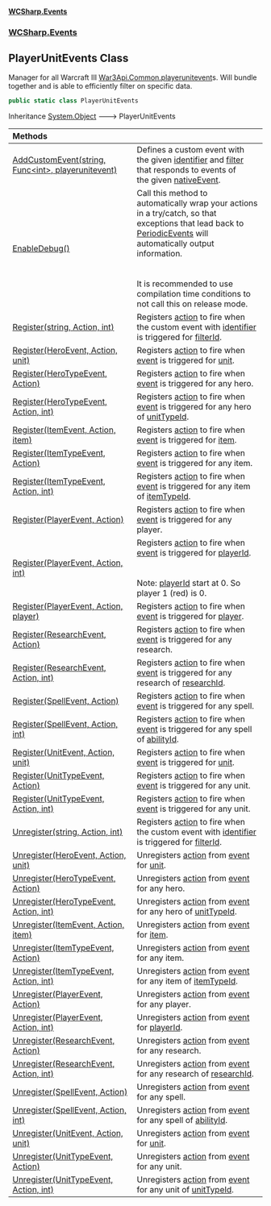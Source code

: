 #### [WCSharp.Events](index.md 'index')
### [WCSharp.Events](WCSharp.Events.md 'WCSharp.Events')

## PlayerUnitEvents Class

Manager for all Warcraft III [War3Api.Common.playerunitevent](https://docs.microsoft.com/en-us/dotnet/api/War3Api.Common.playerunitevent 'War3Api.Common.playerunitevent')s. Will bundle together and is able to efficiently filter on specific data.

```csharp
public static class PlayerUnitEvents
```

Inheritance [System.Object](https://docs.microsoft.com/en-us/dotnet/api/System.Object 'System.Object') &#129106; PlayerUnitEvents

| Methods | |
| :--- | :--- |
| [AddCustomEvent(string, Func&lt;int&gt;, playerunitevent)](WCSharp.Events.PlayerUnitEvents.AddCustomEvent(string,System.Func_int_,War3Api.Common.playerunitevent).md 'WCSharp.Events.PlayerUnitEvents.AddCustomEvent(string, System.Func<int>, War3Api.Common.playerunitevent)') | Defines a custom event with the given [identifier](WCSharp.Events.PlayerUnitEvents.AddCustomEvent(string,System.Func_int_,War3Api.Common.playerunitevent).md#WCSharp.Events.PlayerUnitEvents.AddCustomEvent(string,System.Func_int_,War3Api.Common.playerunitevent).identifier 'WCSharp.Events.PlayerUnitEvents.AddCustomEvent(string, System.Func<int>, War3Api.Common.playerunitevent).identifier') and [filter](WCSharp.Events.PlayerUnitEvents.AddCustomEvent(string,System.Func_int_,War3Api.Common.playerunitevent).md#WCSharp.Events.PlayerUnitEvents.AddCustomEvent(string,System.Func_int_,War3Api.Common.playerunitevent).filter 'WCSharp.Events.PlayerUnitEvents.AddCustomEvent(string, System.Func<int>, War3Api.Common.playerunitevent).filter') that responds to events of<br/>the given [nativeEvent](WCSharp.Events.PlayerUnitEvents.AddCustomEvent(string,System.Func_int_,War3Api.Common.playerunitevent).md#WCSharp.Events.PlayerUnitEvents.AddCustomEvent(string,System.Func_int_,War3Api.Common.playerunitevent).nativeEvent 'WCSharp.Events.PlayerUnitEvents.AddCustomEvent(string, System.Func<int>, War3Api.Common.playerunitevent).nativeEvent'). |
| [EnableDebug()](WCSharp.Events.PlayerUnitEvents.EnableDebug().md 'WCSharp.Events.PlayerUnitEvents.EnableDebug()') | Call this method to automatically wrap your actions in a try/catch, so that exceptions that lead back to [PeriodicEvents](WCSharp.Events.PeriodicEvents.md 'WCSharp.Events.PeriodicEvents') will automatically output<br/>information.<br/><br/><br/>It is recommended to use compilation time conditions to not call this on release mode. |
| [Register(string, Action, int)](WCSharp.Events.PlayerUnitEvents.Register(string,System.Action,int).md 'WCSharp.Events.PlayerUnitEvents.Register(string, System.Action, int)') | Registers [action](WCSharp.Events.PlayerUnitEvents.Register(string,System.Action,int).md#WCSharp.Events.PlayerUnitEvents.Register(string,System.Action,int).action 'WCSharp.Events.PlayerUnitEvents.Register(string, System.Action, int).action') to fire when the custom event with [identifier](WCSharp.Events.PlayerUnitEvents.Register(string,System.Action,int).md#WCSharp.Events.PlayerUnitEvents.Register(string,System.Action,int).identifier 'WCSharp.Events.PlayerUnitEvents.Register(string, System.Action, int).identifier') is triggered for [filterId](WCSharp.Events.PlayerUnitEvents.Register(string,System.Action,int).md#WCSharp.Events.PlayerUnitEvents.Register(string,System.Action,int).filterId 'WCSharp.Events.PlayerUnitEvents.Register(string, System.Action, int).filterId'). |
| [Register(HeroEvent, Action, unit)](WCSharp.Events.PlayerUnitEvents.Register(WCSharp.Events.HeroEvent,System.Action,War3Api.Common.unit).md 'WCSharp.Events.PlayerUnitEvents.Register(WCSharp.Events.HeroEvent, System.Action, War3Api.Common.unit)') | Registers [action](WCSharp.Events.PlayerUnitEvents.Register(WCSharp.Events.HeroEvent,System.Action,War3Api.Common.unit).md#WCSharp.Events.PlayerUnitEvents.Register(WCSharp.Events.HeroEvent,System.Action,War3Api.Common.unit).action 'WCSharp.Events.PlayerUnitEvents.Register(WCSharp.Events.HeroEvent, System.Action, War3Api.Common.unit).action') to fire when [event](WCSharp.Events.PlayerUnitEvents.Register(WCSharp.Events.HeroEvent,System.Action,War3Api.Common.unit).md#WCSharp.Events.PlayerUnitEvents.Register(WCSharp.Events.HeroEvent,System.Action,War3Api.Common.unit).event 'WCSharp.Events.PlayerUnitEvents.Register(WCSharp.Events.HeroEvent, System.Action, War3Api.Common.unit).event') is triggered for [unit](WCSharp.Events.PlayerUnitEvents.Register(WCSharp.Events.HeroEvent,System.Action,War3Api.Common.unit).md#WCSharp.Events.PlayerUnitEvents.Register(WCSharp.Events.HeroEvent,System.Action,War3Api.Common.unit).unit 'WCSharp.Events.PlayerUnitEvents.Register(WCSharp.Events.HeroEvent, System.Action, War3Api.Common.unit).unit'). |
| [Register(HeroTypeEvent, Action)](WCSharp.Events.PlayerUnitEvents.Register(WCSharp.Events.HeroTypeEvent,System.Action).md 'WCSharp.Events.PlayerUnitEvents.Register(WCSharp.Events.HeroTypeEvent, System.Action)') | Registers [action](WCSharp.Events.PlayerUnitEvents.Register(WCSharp.Events.HeroTypeEvent,System.Action).md#WCSharp.Events.PlayerUnitEvents.Register(WCSharp.Events.HeroTypeEvent,System.Action).action 'WCSharp.Events.PlayerUnitEvents.Register(WCSharp.Events.HeroTypeEvent, System.Action).action') to fire when [event](WCSharp.Events.PlayerUnitEvents.Register(WCSharp.Events.HeroTypeEvent,System.Action).md#WCSharp.Events.PlayerUnitEvents.Register(WCSharp.Events.HeroTypeEvent,System.Action).event 'WCSharp.Events.PlayerUnitEvents.Register(WCSharp.Events.HeroTypeEvent, System.Action).event') is triggered for any hero. |
| [Register(HeroTypeEvent, Action, int)](WCSharp.Events.PlayerUnitEvents.Register(WCSharp.Events.HeroTypeEvent,System.Action,int).md 'WCSharp.Events.PlayerUnitEvents.Register(WCSharp.Events.HeroTypeEvent, System.Action, int)') | Registers [action](WCSharp.Events.PlayerUnitEvents.Register(WCSharp.Events.HeroTypeEvent,System.Action,int).md#WCSharp.Events.PlayerUnitEvents.Register(WCSharp.Events.HeroTypeEvent,System.Action,int).action 'WCSharp.Events.PlayerUnitEvents.Register(WCSharp.Events.HeroTypeEvent, System.Action, int).action') to fire when [event](WCSharp.Events.PlayerUnitEvents.Register(WCSharp.Events.HeroTypeEvent,System.Action,int).md#WCSharp.Events.PlayerUnitEvents.Register(WCSharp.Events.HeroTypeEvent,System.Action,int).event 'WCSharp.Events.PlayerUnitEvents.Register(WCSharp.Events.HeroTypeEvent, System.Action, int).event') is triggered for any hero of [unitTypeId](WCSharp.Events.PlayerUnitEvents.Register(WCSharp.Events.HeroTypeEvent,System.Action,int).md#WCSharp.Events.PlayerUnitEvents.Register(WCSharp.Events.HeroTypeEvent,System.Action,int).unitTypeId 'WCSharp.Events.PlayerUnitEvents.Register(WCSharp.Events.HeroTypeEvent, System.Action, int).unitTypeId'). |
| [Register(ItemEvent, Action, item)](WCSharp.Events.PlayerUnitEvents.Register(WCSharp.Events.ItemEvent,System.Action,War3Api.Common.item).md 'WCSharp.Events.PlayerUnitEvents.Register(WCSharp.Events.ItemEvent, System.Action, War3Api.Common.item)') | Registers [action](WCSharp.Events.PlayerUnitEvents.Register(WCSharp.Events.ItemEvent,System.Action,War3Api.Common.item).md#WCSharp.Events.PlayerUnitEvents.Register(WCSharp.Events.ItemEvent,System.Action,War3Api.Common.item).action 'WCSharp.Events.PlayerUnitEvents.Register(WCSharp.Events.ItemEvent, System.Action, War3Api.Common.item).action') to fire when [event](WCSharp.Events.PlayerUnitEvents.Register(WCSharp.Events.ItemEvent,System.Action,War3Api.Common.item).md#WCSharp.Events.PlayerUnitEvents.Register(WCSharp.Events.ItemEvent,System.Action,War3Api.Common.item).event 'WCSharp.Events.PlayerUnitEvents.Register(WCSharp.Events.ItemEvent, System.Action, War3Api.Common.item).event') is triggered for [item](WCSharp.Events.PlayerUnitEvents.Register(WCSharp.Events.ItemEvent,System.Action,War3Api.Common.item).md#WCSharp.Events.PlayerUnitEvents.Register(WCSharp.Events.ItemEvent,System.Action,War3Api.Common.item).item 'WCSharp.Events.PlayerUnitEvents.Register(WCSharp.Events.ItemEvent, System.Action, War3Api.Common.item).item'). |
| [Register(ItemTypeEvent, Action)](WCSharp.Events.PlayerUnitEvents.Register(WCSharp.Events.ItemTypeEvent,System.Action).md 'WCSharp.Events.PlayerUnitEvents.Register(WCSharp.Events.ItemTypeEvent, System.Action)') | Registers [action](WCSharp.Events.PlayerUnitEvents.Register(WCSharp.Events.ItemTypeEvent,System.Action).md#WCSharp.Events.PlayerUnitEvents.Register(WCSharp.Events.ItemTypeEvent,System.Action).action 'WCSharp.Events.PlayerUnitEvents.Register(WCSharp.Events.ItemTypeEvent, System.Action).action') to fire when [event](WCSharp.Events.PlayerUnitEvents.Register(WCSharp.Events.ItemTypeEvent,System.Action).md#WCSharp.Events.PlayerUnitEvents.Register(WCSharp.Events.ItemTypeEvent,System.Action).event 'WCSharp.Events.PlayerUnitEvents.Register(WCSharp.Events.ItemTypeEvent, System.Action).event') is triggered for any item. |
| [Register(ItemTypeEvent, Action, int)](WCSharp.Events.PlayerUnitEvents.Register(WCSharp.Events.ItemTypeEvent,System.Action,int).md 'WCSharp.Events.PlayerUnitEvents.Register(WCSharp.Events.ItemTypeEvent, System.Action, int)') | Registers [action](WCSharp.Events.PlayerUnitEvents.Register(WCSharp.Events.ItemTypeEvent,System.Action,int).md#WCSharp.Events.PlayerUnitEvents.Register(WCSharp.Events.ItemTypeEvent,System.Action,int).action 'WCSharp.Events.PlayerUnitEvents.Register(WCSharp.Events.ItemTypeEvent, System.Action, int).action') to fire when [event](WCSharp.Events.PlayerUnitEvents.Register(WCSharp.Events.ItemTypeEvent,System.Action,int).md#WCSharp.Events.PlayerUnitEvents.Register(WCSharp.Events.ItemTypeEvent,System.Action,int).event 'WCSharp.Events.PlayerUnitEvents.Register(WCSharp.Events.ItemTypeEvent, System.Action, int).event') is triggered for any item of [itemTypeId](WCSharp.Events.PlayerUnitEvents.Register(WCSharp.Events.ItemTypeEvent,System.Action,int).md#WCSharp.Events.PlayerUnitEvents.Register(WCSharp.Events.ItemTypeEvent,System.Action,int).itemTypeId 'WCSharp.Events.PlayerUnitEvents.Register(WCSharp.Events.ItemTypeEvent, System.Action, int).itemTypeId'). |
| [Register(PlayerEvent, Action)](WCSharp.Events.PlayerUnitEvents.Register(WCSharp.Events.PlayerEvent,System.Action).md 'WCSharp.Events.PlayerUnitEvents.Register(WCSharp.Events.PlayerEvent, System.Action)') | Registers [action](WCSharp.Events.PlayerUnitEvents.Register(WCSharp.Events.PlayerEvent,System.Action).md#WCSharp.Events.PlayerUnitEvents.Register(WCSharp.Events.PlayerEvent,System.Action).action 'WCSharp.Events.PlayerUnitEvents.Register(WCSharp.Events.PlayerEvent, System.Action).action') to fire when [event](WCSharp.Events.PlayerUnitEvents.Register(WCSharp.Events.PlayerEvent,System.Action).md#WCSharp.Events.PlayerUnitEvents.Register(WCSharp.Events.PlayerEvent,System.Action).event 'WCSharp.Events.PlayerUnitEvents.Register(WCSharp.Events.PlayerEvent, System.Action).event') is triggered for any player. |
| [Register(PlayerEvent, Action, int)](WCSharp.Events.PlayerUnitEvents.Register(WCSharp.Events.PlayerEvent,System.Action,int).md 'WCSharp.Events.PlayerUnitEvents.Register(WCSharp.Events.PlayerEvent, System.Action, int)') | Registers [action](WCSharp.Events.PlayerUnitEvents.Register(WCSharp.Events.PlayerEvent,System.Action,int).md#WCSharp.Events.PlayerUnitEvents.Register(WCSharp.Events.PlayerEvent,System.Action,int).action 'WCSharp.Events.PlayerUnitEvents.Register(WCSharp.Events.PlayerEvent, System.Action, int).action') to fire when [event](WCSharp.Events.PlayerUnitEvents.Register(WCSharp.Events.PlayerEvent,System.Action,int).md#WCSharp.Events.PlayerUnitEvents.Register(WCSharp.Events.PlayerEvent,System.Action,int).event 'WCSharp.Events.PlayerUnitEvents.Register(WCSharp.Events.PlayerEvent, System.Action, int).event') is triggered for [playerId](WCSharp.Events.PlayerUnitEvents.Register(WCSharp.Events.PlayerEvent,System.Action,int).md#WCSharp.Events.PlayerUnitEvents.Register(WCSharp.Events.PlayerEvent,System.Action,int).playerId 'WCSharp.Events.PlayerUnitEvents.Register(WCSharp.Events.PlayerEvent, System.Action, int).playerId').<br/><br/><br/>Note: [playerId](WCSharp.Events.PlayerUnitEvents.Register(WCSharp.Events.PlayerEvent,System.Action,int).md#WCSharp.Events.PlayerUnitEvents.Register(WCSharp.Events.PlayerEvent,System.Action,int).playerId 'WCSharp.Events.PlayerUnitEvents.Register(WCSharp.Events.PlayerEvent, System.Action, int).playerId') start at 0. So player 1 (red) is 0. |
| [Register(PlayerEvent, Action, player)](WCSharp.Events.PlayerUnitEvents.Register(WCSharp.Events.PlayerEvent,System.Action,War3Api.Common.player).md 'WCSharp.Events.PlayerUnitEvents.Register(WCSharp.Events.PlayerEvent, System.Action, War3Api.Common.player)') | Registers [action](WCSharp.Events.PlayerUnitEvents.Register(WCSharp.Events.PlayerEvent,System.Action,War3Api.Common.player).md#WCSharp.Events.PlayerUnitEvents.Register(WCSharp.Events.PlayerEvent,System.Action,War3Api.Common.player).action 'WCSharp.Events.PlayerUnitEvents.Register(WCSharp.Events.PlayerEvent, System.Action, War3Api.Common.player).action') to fire when [event](WCSharp.Events.PlayerUnitEvents.Register(WCSharp.Events.PlayerEvent,System.Action,War3Api.Common.player).md#WCSharp.Events.PlayerUnitEvents.Register(WCSharp.Events.PlayerEvent,System.Action,War3Api.Common.player).event 'WCSharp.Events.PlayerUnitEvents.Register(WCSharp.Events.PlayerEvent, System.Action, War3Api.Common.player).event') is triggered for [player](WCSharp.Events.PlayerUnitEvents.Register(WCSharp.Events.PlayerEvent,System.Action,War3Api.Common.player).md#WCSharp.Events.PlayerUnitEvents.Register(WCSharp.Events.PlayerEvent,System.Action,War3Api.Common.player).player 'WCSharp.Events.PlayerUnitEvents.Register(WCSharp.Events.PlayerEvent, System.Action, War3Api.Common.player).player'). |
| [Register(ResearchEvent, Action)](WCSharp.Events.PlayerUnitEvents.Register(WCSharp.Events.ResearchEvent,System.Action).md 'WCSharp.Events.PlayerUnitEvents.Register(WCSharp.Events.ResearchEvent, System.Action)') | Registers [action](WCSharp.Events.PlayerUnitEvents.Register(WCSharp.Events.ResearchEvent,System.Action).md#WCSharp.Events.PlayerUnitEvents.Register(WCSharp.Events.ResearchEvent,System.Action).action 'WCSharp.Events.PlayerUnitEvents.Register(WCSharp.Events.ResearchEvent, System.Action).action') to fire when [event](WCSharp.Events.PlayerUnitEvents.Register(WCSharp.Events.ResearchEvent,System.Action).md#WCSharp.Events.PlayerUnitEvents.Register(WCSharp.Events.ResearchEvent,System.Action).event 'WCSharp.Events.PlayerUnitEvents.Register(WCSharp.Events.ResearchEvent, System.Action).event') is triggered for any research. |
| [Register(ResearchEvent, Action, int)](WCSharp.Events.PlayerUnitEvents.Register(WCSharp.Events.ResearchEvent,System.Action,int).md 'WCSharp.Events.PlayerUnitEvents.Register(WCSharp.Events.ResearchEvent, System.Action, int)') | Registers [action](WCSharp.Events.PlayerUnitEvents.Register(WCSharp.Events.ResearchEvent,System.Action,int).md#WCSharp.Events.PlayerUnitEvents.Register(WCSharp.Events.ResearchEvent,System.Action,int).action 'WCSharp.Events.PlayerUnitEvents.Register(WCSharp.Events.ResearchEvent, System.Action, int).action') to fire when [event](WCSharp.Events.PlayerUnitEvents.Register(WCSharp.Events.ResearchEvent,System.Action,int).md#WCSharp.Events.PlayerUnitEvents.Register(WCSharp.Events.ResearchEvent,System.Action,int).event 'WCSharp.Events.PlayerUnitEvents.Register(WCSharp.Events.ResearchEvent, System.Action, int).event') is triggered for any research of [researchId](WCSharp.Events.PlayerUnitEvents.Register(WCSharp.Events.ResearchEvent,System.Action,int).md#WCSharp.Events.PlayerUnitEvents.Register(WCSharp.Events.ResearchEvent,System.Action,int).researchId 'WCSharp.Events.PlayerUnitEvents.Register(WCSharp.Events.ResearchEvent, System.Action, int).researchId'). |
| [Register(SpellEvent, Action)](WCSharp.Events.PlayerUnitEvents.Register(WCSharp.Events.SpellEvent,System.Action).md 'WCSharp.Events.PlayerUnitEvents.Register(WCSharp.Events.SpellEvent, System.Action)') | Registers [action](WCSharp.Events.PlayerUnitEvents.Register(WCSharp.Events.SpellEvent,System.Action).md#WCSharp.Events.PlayerUnitEvents.Register(WCSharp.Events.SpellEvent,System.Action).action 'WCSharp.Events.PlayerUnitEvents.Register(WCSharp.Events.SpellEvent, System.Action).action') to fire when [event](WCSharp.Events.PlayerUnitEvents.Register(WCSharp.Events.SpellEvent,System.Action).md#WCSharp.Events.PlayerUnitEvents.Register(WCSharp.Events.SpellEvent,System.Action).event 'WCSharp.Events.PlayerUnitEvents.Register(WCSharp.Events.SpellEvent, System.Action).event') is triggered for any spell. |
| [Register(SpellEvent, Action, int)](WCSharp.Events.PlayerUnitEvents.Register(WCSharp.Events.SpellEvent,System.Action,int).md 'WCSharp.Events.PlayerUnitEvents.Register(WCSharp.Events.SpellEvent, System.Action, int)') | Registers [action](WCSharp.Events.PlayerUnitEvents.Register(WCSharp.Events.SpellEvent,System.Action,int).md#WCSharp.Events.PlayerUnitEvents.Register(WCSharp.Events.SpellEvent,System.Action,int).action 'WCSharp.Events.PlayerUnitEvents.Register(WCSharp.Events.SpellEvent, System.Action, int).action') to fire when [event](WCSharp.Events.PlayerUnitEvents.Register(WCSharp.Events.SpellEvent,System.Action,int).md#WCSharp.Events.PlayerUnitEvents.Register(WCSharp.Events.SpellEvent,System.Action,int).event 'WCSharp.Events.PlayerUnitEvents.Register(WCSharp.Events.SpellEvent, System.Action, int).event') is triggered for any spell of [abilityId](WCSharp.Events.PlayerUnitEvents.Register(WCSharp.Events.SpellEvent,System.Action,int).md#WCSharp.Events.PlayerUnitEvents.Register(WCSharp.Events.SpellEvent,System.Action,int).abilityId 'WCSharp.Events.PlayerUnitEvents.Register(WCSharp.Events.SpellEvent, System.Action, int).abilityId'). |
| [Register(UnitEvent, Action, unit)](WCSharp.Events.PlayerUnitEvents.Register(WCSharp.Events.UnitEvent,System.Action,War3Api.Common.unit).md 'WCSharp.Events.PlayerUnitEvents.Register(WCSharp.Events.UnitEvent, System.Action, War3Api.Common.unit)') | Registers [action](WCSharp.Events.PlayerUnitEvents.Register(WCSharp.Events.UnitEvent,System.Action,War3Api.Common.unit).md#WCSharp.Events.PlayerUnitEvents.Register(WCSharp.Events.UnitEvent,System.Action,War3Api.Common.unit).action 'WCSharp.Events.PlayerUnitEvents.Register(WCSharp.Events.UnitEvent, System.Action, War3Api.Common.unit).action') to fire when [event](WCSharp.Events.PlayerUnitEvents.Register(WCSharp.Events.UnitEvent,System.Action,War3Api.Common.unit).md#WCSharp.Events.PlayerUnitEvents.Register(WCSharp.Events.UnitEvent,System.Action,War3Api.Common.unit).event 'WCSharp.Events.PlayerUnitEvents.Register(WCSharp.Events.UnitEvent, System.Action, War3Api.Common.unit).event') is triggered for [unit](WCSharp.Events.PlayerUnitEvents.Register(WCSharp.Events.UnitEvent,System.Action,War3Api.Common.unit).md#WCSharp.Events.PlayerUnitEvents.Register(WCSharp.Events.UnitEvent,System.Action,War3Api.Common.unit).unit 'WCSharp.Events.PlayerUnitEvents.Register(WCSharp.Events.UnitEvent, System.Action, War3Api.Common.unit).unit'). |
| [Register(UnitTypeEvent, Action)](WCSharp.Events.PlayerUnitEvents.Register(WCSharp.Events.UnitTypeEvent,System.Action).md 'WCSharp.Events.PlayerUnitEvents.Register(WCSharp.Events.UnitTypeEvent, System.Action)') | Registers [action](WCSharp.Events.PlayerUnitEvents.Register(WCSharp.Events.UnitTypeEvent,System.Action).md#WCSharp.Events.PlayerUnitEvents.Register(WCSharp.Events.UnitTypeEvent,System.Action).action 'WCSharp.Events.PlayerUnitEvents.Register(WCSharp.Events.UnitTypeEvent, System.Action).action') to fire when [event](WCSharp.Events.PlayerUnitEvents.Register(WCSharp.Events.UnitTypeEvent,System.Action).md#WCSharp.Events.PlayerUnitEvents.Register(WCSharp.Events.UnitTypeEvent,System.Action).event 'WCSharp.Events.PlayerUnitEvents.Register(WCSharp.Events.UnitTypeEvent, System.Action).event') is triggered for any unit. |
| [Register(UnitTypeEvent, Action, int)](WCSharp.Events.PlayerUnitEvents.Register(WCSharp.Events.UnitTypeEvent,System.Action,int).md 'WCSharp.Events.PlayerUnitEvents.Register(WCSharp.Events.UnitTypeEvent, System.Action, int)') | Registers [action](WCSharp.Events.PlayerUnitEvents.Register(WCSharp.Events.UnitTypeEvent,System.Action,int).md#WCSharp.Events.PlayerUnitEvents.Register(WCSharp.Events.UnitTypeEvent,System.Action,int).action 'WCSharp.Events.PlayerUnitEvents.Register(WCSharp.Events.UnitTypeEvent, System.Action, int).action') to fire when [event](WCSharp.Events.PlayerUnitEvents.Register(WCSharp.Events.UnitTypeEvent,System.Action,int).md#WCSharp.Events.PlayerUnitEvents.Register(WCSharp.Events.UnitTypeEvent,System.Action,int).event 'WCSharp.Events.PlayerUnitEvents.Register(WCSharp.Events.UnitTypeEvent, System.Action, int).event') is triggered for any unit. |
| [Unregister(string, Action, int)](WCSharp.Events.PlayerUnitEvents.Unregister(string,System.Action,int).md 'WCSharp.Events.PlayerUnitEvents.Unregister(string, System.Action, int)') | Registers [action](WCSharp.Events.PlayerUnitEvents.Unregister(string,System.Action,int).md#WCSharp.Events.PlayerUnitEvents.Unregister(string,System.Action,int).action 'WCSharp.Events.PlayerUnitEvents.Unregister(string, System.Action, int).action') to fire when the custom event with [identifier](WCSharp.Events.PlayerUnitEvents.Unregister(string,System.Action,int).md#WCSharp.Events.PlayerUnitEvents.Unregister(string,System.Action,int).identifier 'WCSharp.Events.PlayerUnitEvents.Unregister(string, System.Action, int).identifier') is triggered for [filterId](WCSharp.Events.PlayerUnitEvents.Unregister(string,System.Action,int).md#WCSharp.Events.PlayerUnitEvents.Unregister(string,System.Action,int).filterId 'WCSharp.Events.PlayerUnitEvents.Unregister(string, System.Action, int).filterId'). |
| [Unregister(HeroEvent, Action, unit)](WCSharp.Events.PlayerUnitEvents.Unregister(WCSharp.Events.HeroEvent,System.Action,War3Api.Common.unit).md 'WCSharp.Events.PlayerUnitEvents.Unregister(WCSharp.Events.HeroEvent, System.Action, War3Api.Common.unit)') | Unregisters [action](WCSharp.Events.PlayerUnitEvents.Unregister(WCSharp.Events.HeroEvent,System.Action,War3Api.Common.unit).md#WCSharp.Events.PlayerUnitEvents.Unregister(WCSharp.Events.HeroEvent,System.Action,War3Api.Common.unit).action 'WCSharp.Events.PlayerUnitEvents.Unregister(WCSharp.Events.HeroEvent, System.Action, War3Api.Common.unit).action') from [event](WCSharp.Events.PlayerUnitEvents.Unregister(WCSharp.Events.HeroEvent,System.Action,War3Api.Common.unit).md#WCSharp.Events.PlayerUnitEvents.Unregister(WCSharp.Events.HeroEvent,System.Action,War3Api.Common.unit).event 'WCSharp.Events.PlayerUnitEvents.Unregister(WCSharp.Events.HeroEvent, System.Action, War3Api.Common.unit).event') for [unit](WCSharp.Events.PlayerUnitEvents.Unregister(WCSharp.Events.HeroEvent,System.Action,War3Api.Common.unit).md#WCSharp.Events.PlayerUnitEvents.Unregister(WCSharp.Events.HeroEvent,System.Action,War3Api.Common.unit).unit 'WCSharp.Events.PlayerUnitEvents.Unregister(WCSharp.Events.HeroEvent, System.Action, War3Api.Common.unit).unit'). |
| [Unregister(HeroTypeEvent, Action)](WCSharp.Events.PlayerUnitEvents.Unregister(WCSharp.Events.HeroTypeEvent,System.Action).md 'WCSharp.Events.PlayerUnitEvents.Unregister(WCSharp.Events.HeroTypeEvent, System.Action)') | Unregisters [action](WCSharp.Events.PlayerUnitEvents.Unregister(WCSharp.Events.HeroTypeEvent,System.Action).md#WCSharp.Events.PlayerUnitEvents.Unregister(WCSharp.Events.HeroTypeEvent,System.Action).action 'WCSharp.Events.PlayerUnitEvents.Unregister(WCSharp.Events.HeroTypeEvent, System.Action).action') from [event](WCSharp.Events.PlayerUnitEvents.Unregister(WCSharp.Events.HeroTypeEvent,System.Action).md#WCSharp.Events.PlayerUnitEvents.Unregister(WCSharp.Events.HeroTypeEvent,System.Action).event 'WCSharp.Events.PlayerUnitEvents.Unregister(WCSharp.Events.HeroTypeEvent, System.Action).event') for any hero. |
| [Unregister(HeroTypeEvent, Action, int)](WCSharp.Events.PlayerUnitEvents.Unregister(WCSharp.Events.HeroTypeEvent,System.Action,int).md 'WCSharp.Events.PlayerUnitEvents.Unregister(WCSharp.Events.HeroTypeEvent, System.Action, int)') | Unregisters [action](WCSharp.Events.PlayerUnitEvents.Unregister(WCSharp.Events.HeroTypeEvent,System.Action,int).md#WCSharp.Events.PlayerUnitEvents.Unregister(WCSharp.Events.HeroTypeEvent,System.Action,int).action 'WCSharp.Events.PlayerUnitEvents.Unregister(WCSharp.Events.HeroTypeEvent, System.Action, int).action') from [event](WCSharp.Events.PlayerUnitEvents.Unregister(WCSharp.Events.HeroTypeEvent,System.Action,int).md#WCSharp.Events.PlayerUnitEvents.Unregister(WCSharp.Events.HeroTypeEvent,System.Action,int).event 'WCSharp.Events.PlayerUnitEvents.Unregister(WCSharp.Events.HeroTypeEvent, System.Action, int).event') for any hero of [unitTypeId](WCSharp.Events.PlayerUnitEvents.Unregister(WCSharp.Events.HeroTypeEvent,System.Action,int).md#WCSharp.Events.PlayerUnitEvents.Unregister(WCSharp.Events.HeroTypeEvent,System.Action,int).unitTypeId 'WCSharp.Events.PlayerUnitEvents.Unregister(WCSharp.Events.HeroTypeEvent, System.Action, int).unitTypeId'). |
| [Unregister(ItemEvent, Action, item)](WCSharp.Events.PlayerUnitEvents.Unregister(WCSharp.Events.ItemEvent,System.Action,War3Api.Common.item).md 'WCSharp.Events.PlayerUnitEvents.Unregister(WCSharp.Events.ItemEvent, System.Action, War3Api.Common.item)') | Unregisters [action](WCSharp.Events.PlayerUnitEvents.Unregister(WCSharp.Events.ItemEvent,System.Action,War3Api.Common.item).md#WCSharp.Events.PlayerUnitEvents.Unregister(WCSharp.Events.ItemEvent,System.Action,War3Api.Common.item).action 'WCSharp.Events.PlayerUnitEvents.Unregister(WCSharp.Events.ItemEvent, System.Action, War3Api.Common.item).action') from [event](WCSharp.Events.PlayerUnitEvents.Unregister(WCSharp.Events.ItemEvent,System.Action,War3Api.Common.item).md#WCSharp.Events.PlayerUnitEvents.Unregister(WCSharp.Events.ItemEvent,System.Action,War3Api.Common.item).event 'WCSharp.Events.PlayerUnitEvents.Unregister(WCSharp.Events.ItemEvent, System.Action, War3Api.Common.item).event') for [item](WCSharp.Events.PlayerUnitEvents.Unregister(WCSharp.Events.ItemEvent,System.Action,War3Api.Common.item).md#WCSharp.Events.PlayerUnitEvents.Unregister(WCSharp.Events.ItemEvent,System.Action,War3Api.Common.item).item 'WCSharp.Events.PlayerUnitEvents.Unregister(WCSharp.Events.ItemEvent, System.Action, War3Api.Common.item).item'). |
| [Unregister(ItemTypeEvent, Action)](WCSharp.Events.PlayerUnitEvents.Unregister(WCSharp.Events.ItemTypeEvent,System.Action).md 'WCSharp.Events.PlayerUnitEvents.Unregister(WCSharp.Events.ItemTypeEvent, System.Action)') | Unregisters [action](WCSharp.Events.PlayerUnitEvents.Unregister(WCSharp.Events.ItemTypeEvent,System.Action).md#WCSharp.Events.PlayerUnitEvents.Unregister(WCSharp.Events.ItemTypeEvent,System.Action).action 'WCSharp.Events.PlayerUnitEvents.Unregister(WCSharp.Events.ItemTypeEvent, System.Action).action') from [event](WCSharp.Events.PlayerUnitEvents.Unregister(WCSharp.Events.ItemTypeEvent,System.Action).md#WCSharp.Events.PlayerUnitEvents.Unregister(WCSharp.Events.ItemTypeEvent,System.Action).event 'WCSharp.Events.PlayerUnitEvents.Unregister(WCSharp.Events.ItemTypeEvent, System.Action).event') for any item. |
| [Unregister(ItemTypeEvent, Action, int)](WCSharp.Events.PlayerUnitEvents.Unregister(WCSharp.Events.ItemTypeEvent,System.Action,int).md 'WCSharp.Events.PlayerUnitEvents.Unregister(WCSharp.Events.ItemTypeEvent, System.Action, int)') | Unregisters [action](WCSharp.Events.PlayerUnitEvents.Unregister(WCSharp.Events.ItemTypeEvent,System.Action,int).md#WCSharp.Events.PlayerUnitEvents.Unregister(WCSharp.Events.ItemTypeEvent,System.Action,int).action 'WCSharp.Events.PlayerUnitEvents.Unregister(WCSharp.Events.ItemTypeEvent, System.Action, int).action') from [event](WCSharp.Events.PlayerUnitEvents.Unregister(WCSharp.Events.ItemTypeEvent,System.Action,int).md#WCSharp.Events.PlayerUnitEvents.Unregister(WCSharp.Events.ItemTypeEvent,System.Action,int).event 'WCSharp.Events.PlayerUnitEvents.Unregister(WCSharp.Events.ItemTypeEvent, System.Action, int).event') for any item of [itemTypeId](WCSharp.Events.PlayerUnitEvents.Unregister(WCSharp.Events.ItemTypeEvent,System.Action,int).md#WCSharp.Events.PlayerUnitEvents.Unregister(WCSharp.Events.ItemTypeEvent,System.Action,int).itemTypeId 'WCSharp.Events.PlayerUnitEvents.Unregister(WCSharp.Events.ItemTypeEvent, System.Action, int).itemTypeId'). |
| [Unregister(PlayerEvent, Action)](WCSharp.Events.PlayerUnitEvents.Unregister(WCSharp.Events.PlayerEvent,System.Action).md 'WCSharp.Events.PlayerUnitEvents.Unregister(WCSharp.Events.PlayerEvent, System.Action)') | Unregisters [action](WCSharp.Events.PlayerUnitEvents.Unregister(WCSharp.Events.PlayerEvent,System.Action).md#WCSharp.Events.PlayerUnitEvents.Unregister(WCSharp.Events.PlayerEvent,System.Action).action 'WCSharp.Events.PlayerUnitEvents.Unregister(WCSharp.Events.PlayerEvent, System.Action).action') from [event](WCSharp.Events.PlayerUnitEvents.Unregister(WCSharp.Events.PlayerEvent,System.Action).md#WCSharp.Events.PlayerUnitEvents.Unregister(WCSharp.Events.PlayerEvent,System.Action).event 'WCSharp.Events.PlayerUnitEvents.Unregister(WCSharp.Events.PlayerEvent, System.Action).event') for any player. |
| [Unregister(PlayerEvent, Action, int)](WCSharp.Events.PlayerUnitEvents.Unregister(WCSharp.Events.PlayerEvent,System.Action,int).md 'WCSharp.Events.PlayerUnitEvents.Unregister(WCSharp.Events.PlayerEvent, System.Action, int)') | Unregisters [action](WCSharp.Events.PlayerUnitEvents.Unregister(WCSharp.Events.PlayerEvent,System.Action,int).md#WCSharp.Events.PlayerUnitEvents.Unregister(WCSharp.Events.PlayerEvent,System.Action,int).action 'WCSharp.Events.PlayerUnitEvents.Unregister(WCSharp.Events.PlayerEvent, System.Action, int).action') from [event](WCSharp.Events.PlayerUnitEvents.Unregister(WCSharp.Events.PlayerEvent,System.Action,int).md#WCSharp.Events.PlayerUnitEvents.Unregister(WCSharp.Events.PlayerEvent,System.Action,int).event 'WCSharp.Events.PlayerUnitEvents.Unregister(WCSharp.Events.PlayerEvent, System.Action, int).event') for [playerId](WCSharp.Events.PlayerUnitEvents.Unregister(WCSharp.Events.PlayerEvent,System.Action,int).md#WCSharp.Events.PlayerUnitEvents.Unregister(WCSharp.Events.PlayerEvent,System.Action,int).playerId 'WCSharp.Events.PlayerUnitEvents.Unregister(WCSharp.Events.PlayerEvent, System.Action, int).playerId'). |
| [Unregister(ResearchEvent, Action)](WCSharp.Events.PlayerUnitEvents.Unregister(WCSharp.Events.ResearchEvent,System.Action).md 'WCSharp.Events.PlayerUnitEvents.Unregister(WCSharp.Events.ResearchEvent, System.Action)') | Unregisters [action](WCSharp.Events.PlayerUnitEvents.Unregister(WCSharp.Events.ResearchEvent,System.Action).md#WCSharp.Events.PlayerUnitEvents.Unregister(WCSharp.Events.ResearchEvent,System.Action).action 'WCSharp.Events.PlayerUnitEvents.Unregister(WCSharp.Events.ResearchEvent, System.Action).action') from [event](WCSharp.Events.PlayerUnitEvents.Unregister(WCSharp.Events.ResearchEvent,System.Action).md#WCSharp.Events.PlayerUnitEvents.Unregister(WCSharp.Events.ResearchEvent,System.Action).event 'WCSharp.Events.PlayerUnitEvents.Unregister(WCSharp.Events.ResearchEvent, System.Action).event') for any research. |
| [Unregister(ResearchEvent, Action, int)](WCSharp.Events.PlayerUnitEvents.Unregister(WCSharp.Events.ResearchEvent,System.Action,int).md 'WCSharp.Events.PlayerUnitEvents.Unregister(WCSharp.Events.ResearchEvent, System.Action, int)') | Unregisters [action](WCSharp.Events.PlayerUnitEvents.Unregister(WCSharp.Events.ResearchEvent,System.Action,int).md#WCSharp.Events.PlayerUnitEvents.Unregister(WCSharp.Events.ResearchEvent,System.Action,int).action 'WCSharp.Events.PlayerUnitEvents.Unregister(WCSharp.Events.ResearchEvent, System.Action, int).action') from [event](WCSharp.Events.PlayerUnitEvents.Unregister(WCSharp.Events.ResearchEvent,System.Action,int).md#WCSharp.Events.PlayerUnitEvents.Unregister(WCSharp.Events.ResearchEvent,System.Action,int).event 'WCSharp.Events.PlayerUnitEvents.Unregister(WCSharp.Events.ResearchEvent, System.Action, int).event') for any research of [researchId](WCSharp.Events.PlayerUnitEvents.Unregister(WCSharp.Events.ResearchEvent,System.Action,int).md#WCSharp.Events.PlayerUnitEvents.Unregister(WCSharp.Events.ResearchEvent,System.Action,int).researchId 'WCSharp.Events.PlayerUnitEvents.Unregister(WCSharp.Events.ResearchEvent, System.Action, int).researchId'). |
| [Unregister(SpellEvent, Action)](WCSharp.Events.PlayerUnitEvents.Unregister(WCSharp.Events.SpellEvent,System.Action).md 'WCSharp.Events.PlayerUnitEvents.Unregister(WCSharp.Events.SpellEvent, System.Action)') | Unregisters [action](WCSharp.Events.PlayerUnitEvents.Unregister(WCSharp.Events.SpellEvent,System.Action).md#WCSharp.Events.PlayerUnitEvents.Unregister(WCSharp.Events.SpellEvent,System.Action).action 'WCSharp.Events.PlayerUnitEvents.Unregister(WCSharp.Events.SpellEvent, System.Action).action') from [event](WCSharp.Events.PlayerUnitEvents.Unregister(WCSharp.Events.SpellEvent,System.Action).md#WCSharp.Events.PlayerUnitEvents.Unregister(WCSharp.Events.SpellEvent,System.Action).event 'WCSharp.Events.PlayerUnitEvents.Unregister(WCSharp.Events.SpellEvent, System.Action).event') for any spell. |
| [Unregister(SpellEvent, Action, int)](WCSharp.Events.PlayerUnitEvents.Unregister(WCSharp.Events.SpellEvent,System.Action,int).md 'WCSharp.Events.PlayerUnitEvents.Unregister(WCSharp.Events.SpellEvent, System.Action, int)') | Unregisters [action](WCSharp.Events.PlayerUnitEvents.Unregister(WCSharp.Events.SpellEvent,System.Action,int).md#WCSharp.Events.PlayerUnitEvents.Unregister(WCSharp.Events.SpellEvent,System.Action,int).action 'WCSharp.Events.PlayerUnitEvents.Unregister(WCSharp.Events.SpellEvent, System.Action, int).action') from [event](WCSharp.Events.PlayerUnitEvents.Unregister(WCSharp.Events.SpellEvent,System.Action,int).md#WCSharp.Events.PlayerUnitEvents.Unregister(WCSharp.Events.SpellEvent,System.Action,int).event 'WCSharp.Events.PlayerUnitEvents.Unregister(WCSharp.Events.SpellEvent, System.Action, int).event') for any spell of [abilityId](WCSharp.Events.PlayerUnitEvents.Unregister(WCSharp.Events.SpellEvent,System.Action,int).md#WCSharp.Events.PlayerUnitEvents.Unregister(WCSharp.Events.SpellEvent,System.Action,int).abilityId 'WCSharp.Events.PlayerUnitEvents.Unregister(WCSharp.Events.SpellEvent, System.Action, int).abilityId'). |
| [Unregister(UnitEvent, Action, unit)](WCSharp.Events.PlayerUnitEvents.Unregister(WCSharp.Events.UnitEvent,System.Action,War3Api.Common.unit).md 'WCSharp.Events.PlayerUnitEvents.Unregister(WCSharp.Events.UnitEvent, System.Action, War3Api.Common.unit)') | Unregisters [action](WCSharp.Events.PlayerUnitEvents.Unregister(WCSharp.Events.UnitEvent,System.Action,War3Api.Common.unit).md#WCSharp.Events.PlayerUnitEvents.Unregister(WCSharp.Events.UnitEvent,System.Action,War3Api.Common.unit).action 'WCSharp.Events.PlayerUnitEvents.Unregister(WCSharp.Events.UnitEvent, System.Action, War3Api.Common.unit).action') from [event](WCSharp.Events.PlayerUnitEvents.Unregister(WCSharp.Events.UnitEvent,System.Action,War3Api.Common.unit).md#WCSharp.Events.PlayerUnitEvents.Unregister(WCSharp.Events.UnitEvent,System.Action,War3Api.Common.unit).event 'WCSharp.Events.PlayerUnitEvents.Unregister(WCSharp.Events.UnitEvent, System.Action, War3Api.Common.unit).event') for [unit](WCSharp.Events.PlayerUnitEvents.Unregister(WCSharp.Events.UnitEvent,System.Action,War3Api.Common.unit).md#WCSharp.Events.PlayerUnitEvents.Unregister(WCSharp.Events.UnitEvent,System.Action,War3Api.Common.unit).unit 'WCSharp.Events.PlayerUnitEvents.Unregister(WCSharp.Events.UnitEvent, System.Action, War3Api.Common.unit).unit'). |
| [Unregister(UnitTypeEvent, Action)](WCSharp.Events.PlayerUnitEvents.Unregister(WCSharp.Events.UnitTypeEvent,System.Action).md 'WCSharp.Events.PlayerUnitEvents.Unregister(WCSharp.Events.UnitTypeEvent, System.Action)') | Unregisters [action](WCSharp.Events.PlayerUnitEvents.Unregister(WCSharp.Events.UnitTypeEvent,System.Action).md#WCSharp.Events.PlayerUnitEvents.Unregister(WCSharp.Events.UnitTypeEvent,System.Action).action 'WCSharp.Events.PlayerUnitEvents.Unregister(WCSharp.Events.UnitTypeEvent, System.Action).action') from [event](WCSharp.Events.PlayerUnitEvents.Unregister(WCSharp.Events.UnitTypeEvent,System.Action).md#WCSharp.Events.PlayerUnitEvents.Unregister(WCSharp.Events.UnitTypeEvent,System.Action).event 'WCSharp.Events.PlayerUnitEvents.Unregister(WCSharp.Events.UnitTypeEvent, System.Action).event') for any unit. |
| [Unregister(UnitTypeEvent, Action, int)](WCSharp.Events.PlayerUnitEvents.Unregister(WCSharp.Events.UnitTypeEvent,System.Action,int).md 'WCSharp.Events.PlayerUnitEvents.Unregister(WCSharp.Events.UnitTypeEvent, System.Action, int)') | Unregisters [action](WCSharp.Events.PlayerUnitEvents.Unregister(WCSharp.Events.UnitTypeEvent,System.Action,int).md#WCSharp.Events.PlayerUnitEvents.Unregister(WCSharp.Events.UnitTypeEvent,System.Action,int).action 'WCSharp.Events.PlayerUnitEvents.Unregister(WCSharp.Events.UnitTypeEvent, System.Action, int).action') from [event](WCSharp.Events.PlayerUnitEvents.Unregister(WCSharp.Events.UnitTypeEvent,System.Action,int).md#WCSharp.Events.PlayerUnitEvents.Unregister(WCSharp.Events.UnitTypeEvent,System.Action,int).event 'WCSharp.Events.PlayerUnitEvents.Unregister(WCSharp.Events.UnitTypeEvent, System.Action, int).event') for any unit of [unitTypeId](WCSharp.Events.PlayerUnitEvents.Unregister(WCSharp.Events.UnitTypeEvent,System.Action,int).md#WCSharp.Events.PlayerUnitEvents.Unregister(WCSharp.Events.UnitTypeEvent,System.Action,int).unitTypeId 'WCSharp.Events.PlayerUnitEvents.Unregister(WCSharp.Events.UnitTypeEvent, System.Action, int).unitTypeId'). |

